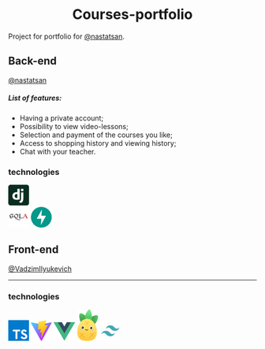 <h1 align="center">Courses-portfolio</h1>

Project for portfolio for [@nastatsan](https://github.com/nastatsan).


## Back-end
[@nastatsan](https://github.com/nastatsan)
##### List of features:
- Having a private account;
- Possibility to view video-lessons;
- Selection and payment of the courses you like;
- Access to shopping history and viewing history;
- Chat with your teacher.

### technologies

<code><a href="https://www.djangoproject.com"><img alt="Cpp" title="Django" src="ReadMe_src/django.svg" height="42"></a></code> <code> <a href="https://www.sqlalchemy.org"><img alt="Cpp" title="SQLAlchemy" src="ReadMe_src/SQLAlchemy.svg" height="42"></a></code> <code><a href="https://fastapi.tiangolo.com/"><img alt="Cpp" title="FastAPI" src="ReadMe_src/fastapi.svg" height="42"></a></code>

## Front-end

[@VadzimIlyukevich](https://github.com/VadzimIlyukevich)

---

### technologies

<code><a href="https://www.typescriptlang.org"><img alt="Cpp" title="Typescript" src="ReadMe_src/typescript.svg" height="42"></a></code>   <code><a href="https://vitejs.dev"><img alt="Cpp" title="Vite" src="ReadMe_src/vite.svg" height="42"></a></code> <code><a href="https://vuejs.org"><img alt="Cpp" title="Vue" src="ReadMe_src/vue.svg" height="42"></a></code> <code><a href="https://pinia.vuejs.org"><img alt="Cpp" title="Pinia" src="ReadMe_src/Pinia.svg" height="64"></a></code> <code><a href="https://tailwindcss.com"><img alt="Cpp" title="Tailwind" src="ReadMe_src/Tailwind.svg" height="42"></a></code>

